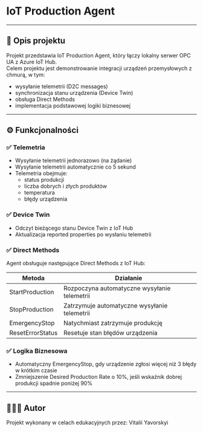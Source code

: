 # IoT Production Agent

---

## 📌 Opis projektu

Projekt przedstawia IoT Production Agent, który łączy lokalny serwer OPC UA z Azure IoT Hub.  
Celem projektu jest demonstrowanie integracji urządzeń przemysłowych z chmurą, w tym:

- wysyłanie telemetrii (D2C messages)
- synchronizacja stanu urządzenia (Device Twin)
- obsługa Direct Methods
- implementacja podstawowej logiki biznesowej

---

## ⚙️ Funkcjonalności

### ✅ Telemetria
- Wysyłanie telemetrii jednorazowo (na żądanie)
- Wysyłanie telemetrii automatycznie co 5 sekund
- Telemetria obejmuje:
  - status produkcji
  - liczba dobrych i złych produktów
  - temperatura
  - błędy urządzenia

### ✅ Device Twin
- Odczyt bieżącego stanu Device Twin z IoT Hub  
- Aktualizacja reported properties po wysłaniu telemetrii  

### ✅ Direct Methods
Agent obsługuje następujące Direct Methods z IoT Hub:

| Metoda               | Działanie                                              |
|----------------------|--------------------------------------------------------|
| StartProduction    | Rozpoczyna automatyczne wysyłanie telemetrii         |
| StopProduction     | Zatrzymuje automatyczne wysyłanie telemetrii         |
| EmergencyStop      | Natychmiast zatrzymuje produkcję                     |
| ResetErrorStatus   | Resetuje stan błędów urządzenia                       |

### ✅ Logika Biznesowa
- Automatyczny EmergencyStop, gdy urządzenie zgłosi więcej niż 3 błędy w krótkim czasie
- Zmniejszenie Desired Production Rate o 10%, jeśli wskaźnik dobrej produkcji spadnie poniżej 90%

---

## 👨🏻‍💻 Autor
Projekt wykonany w celach edukacyjnych przez: Vitalii Yavorskyi
